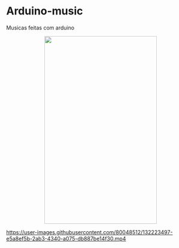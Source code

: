 # Arduino-music
Musicas feitas com arduino 

<div align="center">
<img src="https://user-images.githubusercontent.com/80048512/132220897-4a950641-9d3f-47a4-8c6d-45f87ed1b4d4.jpeg" width="300px" height="500px"/>
</div>

https://user-images.githubusercontent.com/80048512/132223497-e5a8ef5b-2ab3-4340-a075-db887be14f30.mp4 
